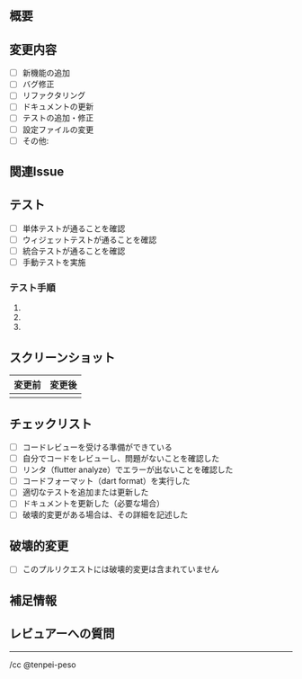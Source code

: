 ## 概要

<!-- このプルリクエストの概要を簡潔に説明してください -->

## 変更内容

<!-- 行った変更の詳細を記述してください -->

- [ ] 新機能の追加
- [ ] バグ修正
- [ ] リファクタリング
- [ ] ドキュメントの更新
- [ ] テストの追加・修正
- [ ] 設定ファイルの変更
- [ ] その他: 

## 関連Issue

<!-- 関連するIssueがある場合は以下の形式で記述してください -->
<!-- Fixes #番号, Closes #番号, Resolves #番号 -->

## テスト

<!-- 実施したテストについて記述してください -->

- [ ] 単体テストが通ることを確認
- [ ] ウィジェットテストが通ることを確認
- [ ] 統合テストが通ることを確認
- [ ] 手動テストを実施

### テスト手順

<!-- 手動テストを実施した場合の手順を記述してください -->

1. 
2. 
3. 

## スクリーンショット

<!-- UIに変更がある場合は、変更前後のスクリーンショットを追加してください -->

| 変更前 | 変更後 |
|--------|--------|
| <!-- 画像を追加 --> | <!-- 画像を追加 --> |

## チェックリスト

<!-- 該当する項目にチェックを入れてください -->

- [ ] コードレビューを受ける準備ができている
- [ ] 自分でコードをレビューし、問題がないことを確認した
- [ ] リンタ（flutter analyze）でエラーが出ないことを確認した
- [ ] コードフォーマット（dart format）を実行した
- [ ] 適切なテストを追加または更新した
- [ ] ドキュメントを更新した（必要な場合）
- [ ] 破壊的変更がある場合は、その詳細を記述した

## 破壊的変更

<!-- 破壊的変更がある場合は詳細を記述してください -->

- [ ] このプルリクエストには破壊的変更は含まれていません

## 補足情報

<!-- その他の情報があれば記述してください -->

## レビュアーへの質問

<!-- レビュアーに確認してもらいたい特定の点があれば記述してください -->

---

/cc @tenpei-peso